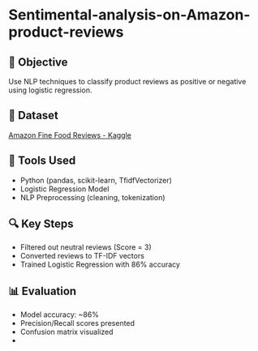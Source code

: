 # Sentimental-analysis-on-Amazon-product-reviews

## 🎯 Objective
Use NLP techniques to classify product reviews as positive or negative using logistic regression.

## 📂 Dataset
[Amazon Fine Food Reviews - Kaggle](https://www.kaggle.com/datasets/snap/amazon-fine-food-reviews)

## 🧰 Tools Used
- Python (pandas, scikit-learn, TfidfVectorizer)
- Logistic Regression Model
- NLP Preprocessing (cleaning, tokenization)

## 🔍 Key Steps
- Filtered out neutral reviews (Score = 3)
- Converted reviews to TF-IDF vectors
- Trained Logistic Regression with 86% accuracy

## 📊 Evaluation
- Model accuracy: ~86%
- Precision/Recall scores presented
- Confusion matrix visualized
- 
